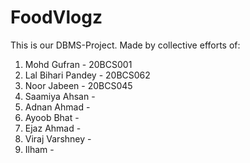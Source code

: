 # FoodVlogz
This is our DBMS-Project.
Made by collective efforts of:
1. Mohd Gufran - 20BCS001
2. Lal Bihari Pandey - 20BCS062
3. Noor Jabeen - 20BCS045
4. Saamiya Ahsan - 
5. Adnan Ahmad - 
6. Ayoob Bhat -
7. Ejaz Ahmad - 
8. Viraj Varshney - 
9. Ilham - 

